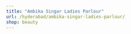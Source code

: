```yaml
---
title: "Ambika Singar Ladies Parlour"
url: /hyderabad/ambika-singar-ladies-parlour/
shop: beauty
---
```

